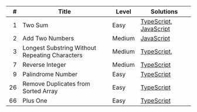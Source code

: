 |   # | Title                                          | Level  | Solutions                                                                                                                                                                                          |
| --: | ---------------------------------------------- | ------ | -------------------------------------------------------------------------------------------------------------------------------------------------------------------------------------------------- |
|   1 | Two Sum                                        | Easy   | [TypeScript](https://github.com/MytrucNguyen/leetcode.problems/tree/main/typescript/0001.twoSum), [JavaScript](https://github.com/MytrucNguyen/leetcode.problems/tree/main/javascript/0001.twoSum) |
|   2 | Add Two Numbers                                | Medium | [JavaScript](https://github.com/MytrucNguyen/leetcode.problems/tree/main/javascript/0002.addTwoNumbers)                                                                                            |
|   3 | Longest Substring Without Repeating Characters | Medium | [TypeScript](https://github.com/MytrucNguyen/leetcode.problems/tree/main/typescript/0003.longestSubstringWithoutRepeatingCharacters),                                                              |
|   7 | Reverse Integer                                | Medium | [TypeScript](https://github.com/MytrucNguyen/leetcode.problems/tree/main/typescript/0007.reverseInteger)                                                                                           |
|   9 | Palindrome Number                              | Easy   | [TypeScript](https://github.com/MytrucNguyen/leetcode.problems/tree/main/typescript/0009.palindromeNumber)                                                                                         |
|  26 | Remove Duplicates from Sorted Array            | Easy   | [TypeScript](https://github.com/MytrucNguyen/leetcode.problems/tree/main/typescript/0026.removeDuplicatesFromSortedArray)                                                                          |
|  66 | Plus One                                       | Easy   | [TypeScript](https://github.com/MytrucNguyen/leetcode.problems/tree/main/typescript/0066.plusOne)                                                                                                  |
